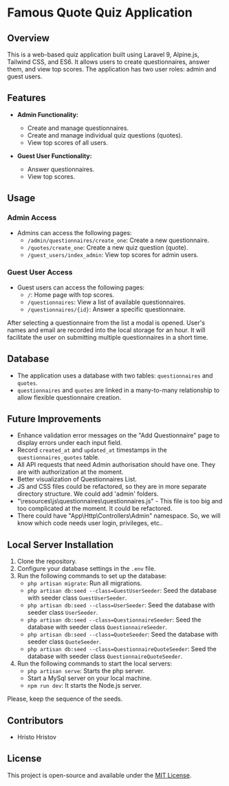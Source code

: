 # Famous Quote Quiz Application

## Overview

This is a web-based quiz application built using Laravel 9, Alpine.js, Tailwind CSS, and ES6. It allows users to create questionnaires, answer them, and view top scores. The application has two user roles: admin and guest users.

## Features

- **Admin Functionality:**
  - Create and manage questionnaires.
  - Create and manage individual quiz questions (quotes).
  - View top scores of all users.
  
- **Guest User Functionality:**
  - Answer questionnaires.
  - View top scores.

## Usage

### Admin Access

- Admins can access the following pages:
  - `/admin/questionnaires/create_one`: Create a new questionnaire.
  - `/quotes/create_one`: Create a new quiz question (quote).
  - `/guest_users/index_admin`: View top scores for admin users.

### Guest User Access

- Guest users can access the following pages:
  - `/`: Home page with top scores.
  - `/questionnaires`: View a list of available questionnaires.
  - `/questionnaires/{id}`: Answer a specific questionnaire.

After selecting a questionnaire from the list a modal is opened. User's names and email are recorded into the local storage for an hour. It will facilitate the user on submitting multiple questionnaires in a short time.

## Database

- The application uses a database with two tables: `questionnaires` and `quotes`.
- `questionnaires` and `quotes` are linked in a many-to-many relationship to allow flexible questionnaire creation.

## Future Improvements

- Enhance validation error messages on the "Add Questionnaire" page to display errors under each input field.
- Record `created_at` and `updated_at` timestamps in the `questionnaires_quotes` table.
- All API requests that need Admin authorisation should have one. They are with authorization at the moment.
- Better visualization of Questionnaires List.
- JS and CSS files could be refactored, so they are in more separate directory structure. We could add 'admin' folders.
- "\resources\js\questionnaires\questionnaires.js" - This file is too big and too complicated at the moment. It could be refactored.
- There could have "App\Http\Controllers\Admin" namespace. So, we will know which code needs user login, privileges, etc..

## Local Server Installation

1. Clone the repository.
2. Configure your database settings in the `.env` file.
3. Run the following commands to set up the database:
   - `php artisan migrate`: Run all migrations.
   - `php artisan db:seed --class=GuestUserSeeder`: Seed the database with seeder class `GuestUserSeeder`.
   - `php artisan db:seed --class=UserSeeder`: Seed the database with seeder class `UserSeeder`.
   - `php artisan db:seed --class=QuestionnaireSeeder`: Seed the database with seeder class `QuestionnaireSeeder`.
   - `php artisan db:seed --class=QuoteSeeder`: Seed the database with seeder class `QuoteSeeder`.
   - `php artisan db:seed --class=QuestionnaireQuoteSeeder`: Seed the database with seeder class `QuestionnaireQuoteSeeder`.
4. Run the following commands to start the local servers:
   - `php artisan serve`: Starts the php server.
   - Start a MySql server on your local machine.
   - `npm run dev`: It starts the Node.js server.

Please, keep the sequence of the seeds.

## Contributors

- Hristo Hristov

## License

This project is open-source and available under the [MIT License](https://opensource.org/license/mit/).
